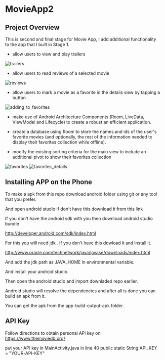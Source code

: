 # MovieApp2

## Project Overview

This is second and final stage for Movie App, I add additional functionality to the app that I built in Stage 1.

* allow users to view and play trailers

![trailers](https://user-images.githubusercontent.com/29640816/56626779-5abed600-6600-11e9-96df-9fcd35eb61d5.gif)

* allow users to read reviews of a selected movie

![reviews](https://user-images.githubusercontent.com/29640816/56627581-b179df00-6603-11e9-9896-5d047470a006.gif)

* allow users to mark a movie as a favorite in the details view by tapping a button

![adding_to_favorites](https://user-images.githubusercontent.com/29640816/56627866-de7ac180-6604-11e9-83e8-27652d8602ad.gif)

* make use of Android Architecture Components (Room, LiveData, ViewModel and Lifecycle) to create a robust an efficient
  application.
  
*  create a database using Room to store the names and ids of the user's favorite movies (and optionally, the rest of 
   the information needed to display their favorites collection while offline). 
   
* modify the existing sorting criteria for the main view to include an additional pivot to show their favorites collection

![favorites](https://user-images.githubusercontent.com/29640816/56628521-5ea22680-6607-11e9-87d4-ec6ddffac9bb.gif)
![favorites_details](https://user-images.githubusercontent.com/29640816/56628739-2c44f900-6608-11e9-8a0e-20188c66ac7d.gif) 

## Installing APP on the Phone

To make a apk from this repo download android folder using git or any tool that you prefer.

And open android studio if don't have this download it from this link

If you don't have the android sdk with you then download android studio bundle

http://developer.android.com/sdk/index.html

For this you will need jdk . If you don't have this dowload it and install it.

http://www.oracle.com/technetwork/java/javase/downloads/index.html

And add the jdk path as JAVA_HOME in environmental variable.

And install your android studio.

Then open the android studio and import downladed repo earlier.

Android studio will resolve the dependencies and after all is done you can build an apk from it.

You can get the apk from the app-build-output-apk folder.

## API Key

Follow directions to obtain personal API key on https://www.themoviedb.org/

put your API key in MainActivity.java in line 40 public static String API_KEY = "YOUR-API-KEY"
